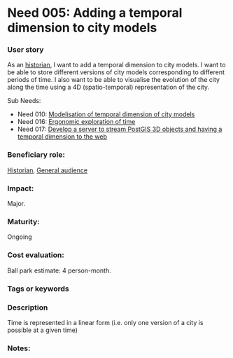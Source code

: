 # Need 005: Adding a temporal dimension to city models

### User story
As an [historian](https://github.com/MEPP-team/RICT/blob/master/Doc/Devel/Needs/Roles.md#city-knowledgeable-person), I want to add a temporal dimension to city models. I want to be able to store different versions of city models corresponding to different periods of time. I also want to be able to visualise the evolution of the city along the time using a 4D (spatio-temporal) representation of the city.

Sub Needs:

  * Need 010: [Modelisation of temporal dimension of city models](https://github.com/MEPP-team/RICT/blob/master/Doc/Devel/Needs/Need010.md)
  * Need 016: [Ergonomic exploration of time](https://github.com/MEPP-team/RICT/blob/master/Doc/Devel/Needs/Need016.md)
  * Need 017: [Develop a server to stream PostGIS 3D objects and having a temporal dimension to the web](https://github.com/MEPP-team/RICT/blob/master/Doc/Devel/Needs/Need017.md)

### Beneficiary role:
[Historian](https://github.com/MEPP-team/RICT/blob/master/Doc/Devel/Needs/Roles.md#city-knowledgeable-person), [General audience](https://github.com/MEPP-team/RICT/blob/master/Doc/Devel/Needs/Roles.md#general-audience)

### Impact: 
Major.

### Maturity:
Ongoing

### Cost evaluation:
Ball park estimate: 4 person-month. 

### Tags or keywords

### Description
  
Time is represented in a linear form (i.e. only one version of a city is possible at a given time)
  
### Notes:

